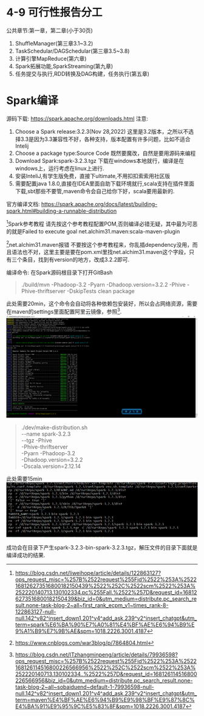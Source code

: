 # 4-9 可行性报告分工
公共章节:第一章，第二章(小于30页)
1. ShuffleManager(第三章3.1~3.2)
2. TaskSchedular/DAGSchedular(第三章3.5~3.8)
3. 计算引擎MapReduce(第六章)
4. Spark拓展功能,SparkStreaming(第九章)
5. 任务提交与执行,RDD转换及DAG构建，任务执行(第五章)

# Spark编译
源码下载:
https://spark.apache.org/downloads.html
注意:
1. Choose a Spark release:3.2.3(Nov 28,2022)
这里是3.2版本，之所以不选择3.3是因为3.3兼容性不好，各种支持，版本配置有许多问题，比如不适合Intelij
2. Choose a package type:Source Code
既然要魔改，自然是要用源码来编程
3. Download Spark:spark-3.2.3.tgz
下载在windows本地就行，编译是在windows上，运行考虑在linux上进行.
4. 安装InteliJ,有学生版免费，直接下ultimate,不用扣扣索索用社区版
5. 需要配置java 1.8.0,直接在IDEA里面自助下载环境就行,scala支持在插件里面下载,sbt那些不要管,maven命令会自己给你下好，scala要用最新的.

官方编译文档:
https://spark.apache.org/docs/latest/building-spark.html#building-a-runnable-distribution


[^1]Spark参考教程
请先按这个参考教程配置POM,否则编译必错无疑，其中最为可恶的就是Failed to execute goal net.alchim31.maven:scala-maven-plugin


[^2]net.alchim31.maven报错
不要按这个参考教程来，你乱插dependency没用，而且语法也不对，这里主要是要在pom.xml里找net.alchim31.maven这个字段，只有三个条目，找到有version的地方，改成3.2.2即可.

编译命令:
在Spark源码根目录下打开GitBash

> ./build/mvn -Phadoop-3.2 -Pyarn -Dhadoop.version=3.2.2 -Phive -Phive-thriftserver -DskipTests clean package

此处需要20min，这个命令会自动将各种依赖包安装好，所以会占网络资源，需要在maven的settings里面配置阿里云镜像，参照[^3].
![imgae](./src/Spark%E7%BC%96%E8%AF%91.png)

>./dev/make-distribution.sh \
--name spark-3.2.3 \
--tgz -Phive \
-Phive-thriftserver \
-Pyarn -Phadoop-3.2 \
-Dhadoop.version=3.2.2 \
-Dscala.version=2.12.14

此处需要15min
![image](./src/distribute.png)

成功会在目录下产生spark-3.2.3-bin-spark-3.2.3.tgz，解压文件的目录下面就是编译成功的结果.

[^1]: https://blog.csdn.net/liweihope/article/details/122863127?ops_request_misc=%257B%2522request%255Fid%2522%253A%2522168126273516800182150439%2522%252C%2522scm%2522%253A%252220140713.130102334.pc%255Fall.%2522%257D&request_id=168126273516800182150439&biz_id=0&utm_medium=distribute.pc_search_result.none-task-blog-2~all~first_rank_ecpm_v1~times_rank-8-122863127-null-null.142^v82^insert_down1,201^v4^add_ask,239^v2^insert_chatgpt&utm_term=spark%E6%BA%90%E7%A0%81%E4%BF%AE%E6%94%B9%E9%A1%B9%E7%9B%AE&spm=1018.2226.3001.4187

[^2]:https://www.cnblogs.com/war3blog/p/7864804.html

[^3]:https://blog.csdn.net/ITzhangminpeng/article/details/79936598?ops_request_misc=%257B%2522request%255Fid%2522%253A%2522168126114516800226566956%2522%252C%2522scm%2522%253A%252220140713.130102334..%2522%257D&request_id=168126114516800226566956&biz_id=0&utm_medium=distribute.pc_search_result.none-task-blog-2~all~sobaiduend~default-1-79936598-null-null.142^v82^insert_down1,201^v4^add_ask,239^v2^insert_chatgpt&utm_term=maven%E4%BF%AE%E6%94%B9%E9%98%BF%E9%87%8C%E4%BA%91%E9%95%9C%E5%83%8F&spm=1018.2226.3001.4187